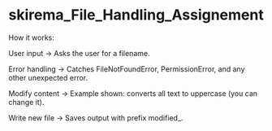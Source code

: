 # skirema_File_Handling_Assignement

How it works:

User input → Asks the user for a filename.

Error handling → Catches FileNotFoundError, PermissionError, and any other unexpected error.

Modify content → Example shown: converts all text to uppercase (you can change it).

Write new file → Saves output with prefix modified_.
